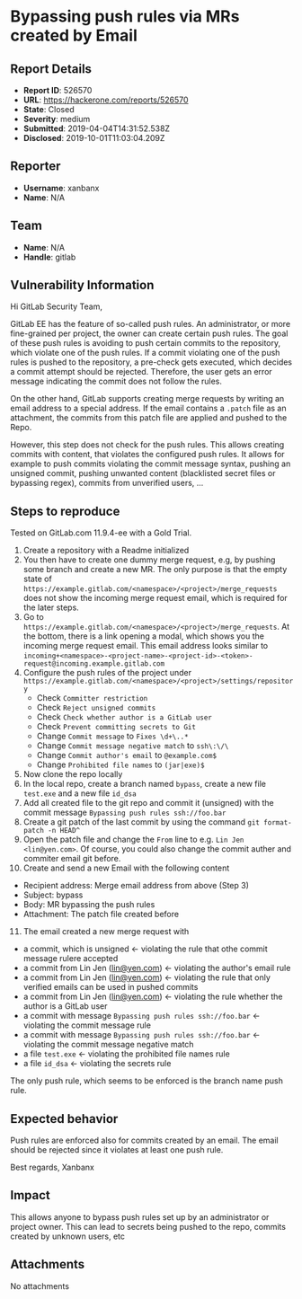 # Bypassing push rules via MRs created by Email

## Report Details
- **Report ID**: 526570
- **URL**: https://hackerone.com/reports/526570
- **State**: Closed
- **Severity**: medium
- **Submitted**: 2019-04-04T14:31:52.538Z
- **Disclosed**: 2019-10-01T11:03:04.209Z

## Reporter
- **Username**: xanbanx
- **Name**: N/A

## Team
- **Name**: N/A
- **Handle**: gitlab

## Vulnerability Information
Hi GitLab Security Team,

GitLab EE has the feature of so-called push rules. An administrator, or more fine-grained per project, the owner can create certain push rules. The goal of these push rules is avoiding to push certain commits to the repository, which violate one of the push rules. If a commit violating one of the push rules is pushed to the repository, a pre-check gets executed, which decides a commit attempt should be rejected. Therefore, the user gets an error message indicating the commit does not follow the rules.

On the other hand, GitLab supports creating merge requests by writing an email address to a special address. If the email contains a `.patch` file as an attachment, the commits from this patch file are applied and pushed to the Repo. 

However, this step does not check for the push rules. This allows creating commits with content, that violates the configured push rules. It allows for example to push commits violating the commit message syntax, pushing an unsigned commit, pushing unwanted content (blacklisted secret files or bypassing regex), commits from unverified users, ...

## Steps to reproduce

Tested on GitLab.com 11.9.4-ee with a Gold Trial.

1. Create a repository with a Readme initialized
2. You then have to create one dummy merge request, e.g, by pushing some branch and create a new MR. The only purpose is that the empty state of `https://example.gitlab.com/<namespace>/<project>/merge_requests` does not show the incoming merge request email, which is required for the later steps.
3. Go to `https://example.gitlab.com/<namespace>/<project>/merge_requests`. At the bottom, there is a link opening a modal, which shows you the incoming merge request email. This email address looks similar to `incoming+<namespace>-<project-name>-<project-id>-<token>-request@incoming.example.gitlab.com`
4. Configure the push rules of the project under `https://example.gitlab.com/<namespace>/<project>/settings/repository`
   * Check `Committer restriction`
   * Check `Reject unsigned commits`
   * Check `Check whether author is a GitLab user`
   * Check `Prevent committing secrets to Git`
   * Change `Commit message` to `Fixes \d+\..*`
   * Change `Commit message negative match` to `ssh\:\/\`
   * Change `Commit author's email` to `@example.com$`
   * Change `Prohibited file names` to `(jar|exe)$`
5. Now clone the repo locally
6. In the local repo, create a branch named `bypass`, create a new file `test.exe` and a new file `id_dsa`
7. Add all created file to the git repo and commit it (unsigned) with the commit message `Bypassing push rules ssh://foo.bar`
8. Create a git patch of the last commit by using the command `git format-patch -n HEAD^`
9. Open the patch file and change the `From` line to e.g. `Lin Jen <lin@yen.com>`. Of course, you could also change the commit auther and commiter email git before. 
10. Create and send a new Email with the following content
  * Recipient address: Merge email address from above (Step 3)
  * Subject: bypass
  * Body: MR bypassing the push rules
  * Attachment: The patch file created before
11. The email created a new merge request with
  * a commit, which is unsigned <- violating the rule that othe commit message rulere accepted
  * a commit from Lin Jen (lin@yen.com) <- violating the author's email rule
  * a commit from Lin Jen (lin@yen.com) <- violating the rule that only verified emails can be used in pushed commits
  * a commit from Lin Jen (lin@yen.com) <- violating the rule whether the author is a GitLab user
  * a commit with message `Bypassing push rules ssh://foo.bar` <- violating the commit message rule
  * a commit with message `Bypassing push rules ssh://foo.bar` <- violating the commit message negative match
  * a file `test.exe` <- violating the prohibited file names rule
  * a file `id_dsa` <- violating the secrets rule

The only push rule, which seems to be enforced is the branch name push rule.

## Expected behavior

Push rules are enforced also for commits created by an email. The email should be rejected since it violates at least one push rule.

Best regards,
Xanbanx

## Impact

This allows anyone to bypass push rules set up by an administrator or project owner. This can lead to secrets being pushed to the repo, commits created by unknown users, etc

## Attachments
No attachments
